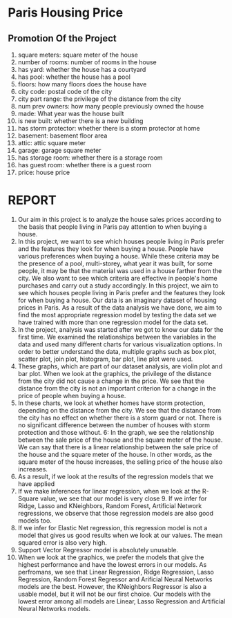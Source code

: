 # Paris Housing Price
## Promotion Of the Project
1. square meters: square meter of the house
2. number of rooms: number of rooms in the house
3. has yard: whether the house has a courtyard
4. has pool: whether the house has a pool
5. floors: how many floors does the house have
6. city code: postal code of the city
7. city part range: the privilege of the distance from the city
8. num prev owners: how many people previously owned the house
9. made: What year was the house built
10. is new built: whether there is a new building
11. has storm protector: whether there is a storm protector at home
12. basement: basement floor area
13. attic: attic square meter
14. garage: garage square meter
15. has storage room: whether there is a storage room
16. has guest room: whether there is a guest room
17. price: house price 

# REPORT 

1. Our aim in this project is to analyze the house sales prices according to the basis that people living in Paris pay attention to when buying a house.
2. In this project, we want to see which houses people living in Paris prefer and the features they look for when buying a house. People have various preferences when buying a house. While these criteria may be the presence of a pool, multi-storey, what year it was built, for some people, it may be that the material was used in a house farther from the city.
We also want to see which criteria are effective in people's home purchases and carry out a study accordingly. In this project, we aim to see which houses people living in Paris prefer and the features they look for when buying a house. Our data is an imaginary dataset of housing prices in Paris. As a result of the data analysis we have done, we aim to find the most appropriate regression model by testing the data set we have trained with more than one regression model for the data set.
3. In the project, analysis was started after we got to know our data for the first time. We examined the relationships between the variables in the data and used many different charts for various visualization options. In order to better understand the data, multiple graphs such as box plot, scatter plot, join plot, histogram, bar plot, line plot were used.
4. These graphs, which are part of our dataset analysis, are violin plot and bar plot. When we look at the graphics, the privilege of the distance from the city did not cause a change in the price. We see that the distance from the city is not an important criterion for a change in the price of people when buying a house.
5. In these charts, we look at whether homes have storm protection, depending on the distance from the city. We see that the distance from the city has no effect on whether there is a storm guard or not. There is no significant difference between the number of houses with storm protection and those without.
6: In the graph, we see the relationship between the sale price of the house and the square meter of the house. We can say that there is a linear relationship between the sale price of the house and the square meter of the house. In other words, as the square meter of the house increases, the selling price of the house also increases.
7. As a result, if we look at the results of the regression models that we have applied
8. If we make inferences for linear regression, when we look at the R-Square value, we see that our model is very close 9. If we infer for Ridge, Lasso and KNeighbors, Random Forest, Artificial Network regressions, we observe that those regression models are also good models too.
10. If we infer for Elastic Net regression, this regression model is not a model that gives us good results when we look at our values. The mean squared error is also very high.
11. Support Vector Regressor model is absolutely unusable.
12. When we look at the graphics, we prefer the models that give the highest performance and have the lowest errors in our models. As perfromans, we see that Linear Regression, Ridge Regression, Lasso Regression, Random Forest Regressor and Arificial Neural Networks models are the best. However, the KNeighbors Regressor is also a usable model, but it will not be our first choice. Our models with the lowest error among all models are Linear, Lasso Regression and Artificial Neural Networks models.


